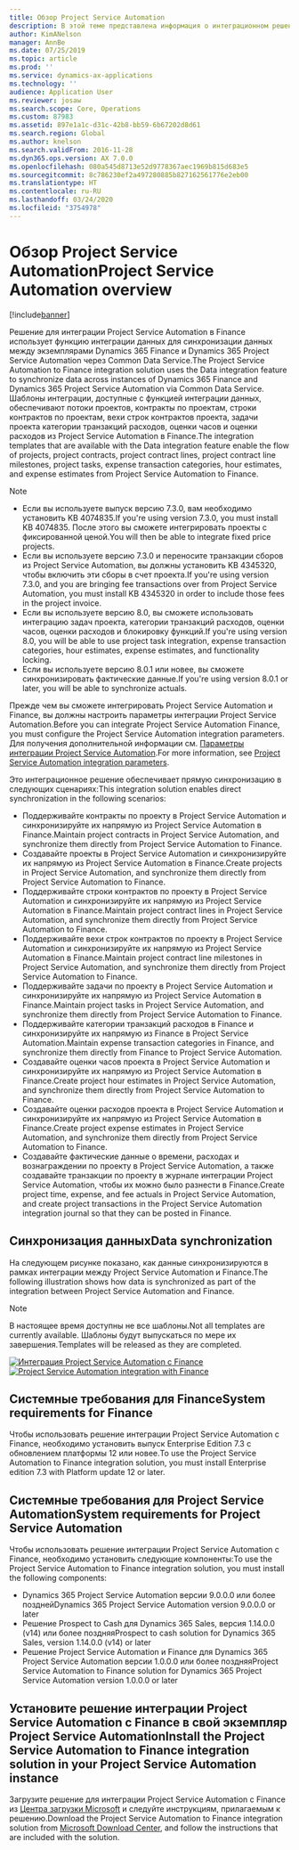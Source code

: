 ```yaml
---
title: Обзор Project Service Automation
description: В этой теме представлена информация о интеграционном решении Dynamics 365 Project Service Automation в Dynamics 365 Finance.
author: KimANelson
manager: AnnBe
ms.date: 07/25/2019
ms.topic: article
ms.prod: ''
ms.service: dynamics-ax-applications
ms.technology: ''
audience: Application User
ms.reviewer: josaw
ms.search.scope: Core, Operations
ms.custom: 87983
ms.assetid: 897e1a1c-d31c-42b8-bb59-6b67202d8d61
ms.search.region: Global
ms.author: knelson
ms.search.validFrom: 2016-11-28
ms.dyn365.ops.version: AX 7.0.0
ms.openlocfilehash: 080a545d8713e52d9778367aec1969b815d683e5
ms.sourcegitcommit: 8c786230ef2a497280885b827162561776e2eb00
ms.translationtype: HT
ms.contentlocale: ru-RU
ms.lasthandoff: 03/24/2020
ms.locfileid: "3754978"
---
```

# <a name="project-service-automation-overview"></a><span data-ttu-id="3e7a8-103">Обзор Project Service Automation</span><span class="sxs-lookup"><span data-stu-id="3e7a8-103">Project Service Automation overview</span></span>

[!include[banner](../includes/banner.md)]

<span data-ttu-id="3e7a8-104">Решение для интеграции Project Service Automation в Finance использует функцию интеграции данных для синхронизации данных между экземплярами Dynamics 365 Finance и Dynamics 365 Project Service Automation через Common Data Service.</span><span class="sxs-lookup"><span data-stu-id="3e7a8-104">The Project Service Automation to Finance integration solution uses the Data integration feature to synchronize data across instances of Dynamics 365 Finance and Dynamics 365 Project Service Automation via Common Data Service.</span></span> <span data-ttu-id="3e7a8-105">Шаблоны интеграции, доступные с функцией интеграции данных, обеспечивают потоки проектов, контракты по проектам, строки контрактов по проектам, вехи строк контрактов проекта, задачи проекта категории транзакций расходов, оценки часов и оценки расходов из Project Service Automation в Finance.</span><span class="sxs-lookup"><span data-stu-id="3e7a8-105">The integration templates that are available with the Data integration feature enable the flow of projects, project contracts, project contract lines, project contract line milestones, project tasks, expense transaction categories, hour estimates, and expense estimates from Project Service Automation to Finance.</span></span>

> [!NOTE]
> - <span data-ttu-id="3e7a8-106">Если вы используете выпуск версию 7.3.0, вам необходимо установить KB 4074835.</span><span class="sxs-lookup"><span data-stu-id="3e7a8-106">If you're using version 7.3.0, you must install KB 4074835.</span></span> <span data-ttu-id="3e7a8-107">После этого вы сможете интегрировать проекты с фиксированной ценой.</span><span class="sxs-lookup"><span data-stu-id="3e7a8-107">You will then be able to integrate fixed price projects.</span></span>
> - <span data-ttu-id="3e7a8-108">Если вы используете версию 7.3.0 и переносите транзакции сборов из Project Service Automation, вы должны установить KB 4345320, чтобы включить эти сборы в счет проекта.</span><span class="sxs-lookup"><span data-stu-id="3e7a8-108">If you're using version 7.3.0, and you are bringing fee transactions over from Project Service Automation, you must install KB 4345320 in order to include those fees in the project invoice.</span></span>
> - <span data-ttu-id="3e7a8-109">Если вы используете версию 8.0, вы сможете использовать интеграцию задач проекта, категории транзакций расходов, оценки часов, оценки расходов и блокировку функций.</span><span class="sxs-lookup"><span data-stu-id="3e7a8-109">If you're using version 8.0, you will be able to use project task integration, expense transaction categories, hour estimates, expense estimates, and functionality locking.</span></span>
> - <span data-ttu-id="3e7a8-110">Если вы используете версию 8.0.1 или новее, вы сможете синхронизировать фактические данные.</span><span class="sxs-lookup"><span data-stu-id="3e7a8-110">If you're using version 8.0.1 or later, you will be able to synchronize actuals.</span></span>

<span data-ttu-id="3e7a8-111">Прежде чем вы сможете интегрировать Project Service Automation и Finance, вы должны настроить параметры интеграции Project Service Automation.</span><span class="sxs-lookup"><span data-stu-id="3e7a8-111">Before you can integrate Project Service Automation Finance, you must configure the Project Service Automation integration parameters.</span></span> <span data-ttu-id="3e7a8-112">Для получения дополнительной информации см. [Параметры интеграции Project Service Automation](PSA-parameters.md).</span><span class="sxs-lookup"><span data-stu-id="3e7a8-112">For more information, see [Project Service Automation integration parameters](PSA-parameters.md).</span></span>

<span data-ttu-id="3e7a8-113">Это интеграционное решение обеспечивает прямую синхронизацию в следующих сценариях:</span><span class="sxs-lookup"><span data-stu-id="3e7a8-113">This integration solution enables direct synchronization in the following scenarios:</span></span>

- <span data-ttu-id="3e7a8-114">Поддерживайте контракты по проекту в Project Service Automation и синхронизируйте их напрямую из Project Service Automation в Finance.</span><span class="sxs-lookup"><span data-stu-id="3e7a8-114">Maintain project contracts in Project Service Automation, and synchronize them directly from Project Service Automation to Finance.</span></span>
- <span data-ttu-id="3e7a8-115">Создавайте проекты в Project Service Automation и синхронизируйте их напрямую из Project Service Automation в Finance.</span><span class="sxs-lookup"><span data-stu-id="3e7a8-115">Create projects in Project Service Automation, and synchronize them directly from Project Service Automation to Finance.</span></span>
- <span data-ttu-id="3e7a8-116">Поддерживайте строки контрактов по проекту в Project Service Automation и синхронизируйте их напрямую из Project Service Automation в Finance.</span><span class="sxs-lookup"><span data-stu-id="3e7a8-116">Maintain project contract lines in Project Service Automation, and synchronize them directly from Project Service Automation to Finance.</span></span>
- <span data-ttu-id="3e7a8-117">Поддерживайте вехи строк контрактов по проекту в Project Service Automation и синхронизируйте их напрямую из Project Service Automation в Finance.</span><span class="sxs-lookup"><span data-stu-id="3e7a8-117">Maintain project contract line milestones in Project Service Automation, and synchronize them directly from Project Service Automation to Finance.</span></span>
- <span data-ttu-id="3e7a8-118">Поддерживайте задачи по проекту в Project Service Automation и синхронизируйте их напрямую из Project Service Automation в Finance.</span><span class="sxs-lookup"><span data-stu-id="3e7a8-118">Maintain project tasks in Project Service Automation, and synchronize them directly from Project Service Automation to Finance.</span></span>
- <span data-ttu-id="3e7a8-119">Поддерживайте категории транзакций расходов в Finance и синхронизируйте их напрямую из Finance в Project Service Automation.</span><span class="sxs-lookup"><span data-stu-id="3e7a8-119">Maintain expense transaction categories in Finance, and synchronize them directly from Finance to Project Service Automation.</span></span>
- <span data-ttu-id="3e7a8-120">Создавайте оценки часов проекта в Project Service Automation и синхронизируйте их напрямую из Project Service Automation в Finance.</span><span class="sxs-lookup"><span data-stu-id="3e7a8-120">Create project hour estimates in Project Service Automation, and synchronize them directly from Project Service Automation to Finance.</span></span>
- <span data-ttu-id="3e7a8-121">Создавайте оценки расходов проекта в Project Service Automation и синхронизируйте их напрямую из Project Service Automation в Finance.</span><span class="sxs-lookup"><span data-stu-id="3e7a8-121">Create project expense estimates in Project Service Automation, and synchronize them directly from Project Service Automation to Finance.</span></span>
- <span data-ttu-id="3e7a8-122">Создавайте фактические данные о времени, расходах и вознаграждении по проекту в Project Service Automation, а также создавайте транзакции по проекту в журнале интеграции Project Service Automation, чтобы их можно было разнести в Finance.</span><span class="sxs-lookup"><span data-stu-id="3e7a8-122">Create project time, expense, and fee actuals in Project Service Automation, and create project transactions in the Project Service Automation integration journal so that they can be posted in Finance.</span></span>

## <a name="data-synchronization"></a><span data-ttu-id="3e7a8-123">Синхронизация данных</span><span class="sxs-lookup"><span data-stu-id="3e7a8-123">Data synchronization</span></span>

<span data-ttu-id="3e7a8-124">На следующем рисунке показано, как данные синхронизируются в рамках интеграции между Project Service Automation и Finance.</span><span class="sxs-lookup"><span data-stu-id="3e7a8-124">The following illustration shows how data is synchronized as part of the integration between Project Service Automation and Finance.</span></span>

> [!NOTE]
> <span data-ttu-id="3e7a8-125">В настоящее время доступны не все шаблоны.</span><span class="sxs-lookup"><span data-stu-id="3e7a8-125">Not all templates are currently available.</span></span> <span data-ttu-id="3e7a8-126">Шаблоны будут выпускаться по мере их завершения.</span><span class="sxs-lookup"><span data-stu-id="3e7a8-126">Templates will be released as they are completed.</span></span>

<span data-ttu-id="3e7a8-127">[![Интеграция Project Service Automation с Finance](./media/PSA-integration.png)](./media/PSA-integration.png)</span><span class="sxs-lookup"><span data-stu-id="3e7a8-127">[![Project Service Automation integration with Finance](./media/PSA-integration.png)](./media/PSA-integration.png)</span></span>

## <a name="system-requirements-for-finance"></a><span data-ttu-id="3e7a8-128">Системные требования для Finance</span><span class="sxs-lookup"><span data-stu-id="3e7a8-128">System requirements for Finance</span></span>

<span data-ttu-id="3e7a8-129">Чтобы использовать решение интеграции Project Service Automation с Finance, необходимо установить выпуск Enterprise Edition 7.3 с обновлением платформы 12 или новее.</span><span class="sxs-lookup"><span data-stu-id="3e7a8-129">To use the Project Service Automation to Finance integration solution, you must install Enterprise edition 7.3 with Platform update 12 or later.</span></span>

## <a name="system-requirements-for-project-service-automation"></a><span data-ttu-id="3e7a8-130">Системные требования для Project Service Automation</span><span class="sxs-lookup"><span data-stu-id="3e7a8-130">System requirements for Project Service Automation</span></span>

<span data-ttu-id="3e7a8-131">Чтобы использовать решение интеграции Project Service Automation с Finance, необходимо установить следующие компоненты:</span><span class="sxs-lookup"><span data-stu-id="3e7a8-131">To use the Project Service Automation to Finance integration solution, you must install the following components:</span></span>

- <span data-ttu-id="3e7a8-132">Dynamics 365 Project Service Automation версии 9.0.0.0 или более поздней</span><span class="sxs-lookup"><span data-stu-id="3e7a8-132">Dynamics 365 Project Service Automation version 9.0.0.0 or later</span></span>
- <span data-ttu-id="3e7a8-133">Решение Prospect to Cash для Dynamics 365 Sales, версия 1.14.0.0 (v14) или более поздняя</span><span class="sxs-lookup"><span data-stu-id="3e7a8-133">Prospect to cash solution for Dynamics 365 Sales, version 1.14.0.0 (v14) or later</span></span>
- <span data-ttu-id="3e7a8-134">Решение Project Service Automation и Finance для Dynamics 365 Project Service Automation версии 1.0.0.0 или более поздняя</span><span class="sxs-lookup"><span data-stu-id="3e7a8-134">Project Service Automation to Finance solution for Dynamics 365 Project Service Automation version 1.0.0.0 or later</span></span>

## <a name="install-the-project-service-automation-to-finance-integration-solution-in-your-project-service-automation-instance"></a><span data-ttu-id="3e7a8-135">Установите решение интеграции Project Service Automation с Finance в свой экземпляр Project Service Automation</span><span class="sxs-lookup"><span data-stu-id="3e7a8-135">Install the Project Service Automation to Finance integration solution in your Project Service Automation instance</span></span>

<span data-ttu-id="3e7a8-136">Загрузите решение для интеграции Project Service Automation с Finance из [Центра загрузки Microsoft](https://www.microsoft.com/download/details.aspx?id=57016) и следуйте инструкциям, прилагаемым к решению.</span><span class="sxs-lookup"><span data-stu-id="3e7a8-136">Download the Project Service Automation to Finance integration solution from [Microsoft Download Center](https://www.microsoft.com/download/details.aspx?id=57016), and follow the instructions that are included with the solution.</span></span>
